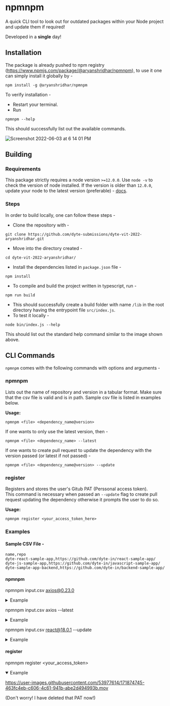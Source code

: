 # npmnpm

A quick CLI tool to look out for outdated packages within your Node project and update them if required!

Developed in a <strong>single</strong> day!
## Installation

The package is already pushed to npm registry (https://www.npmjs.com/package/@aryanshridhar/npmnpm), to use it one can simply install it globally by - 
```
npm install -g @aryanshridhar/npmnpm
```

To verify installation - 

* Restart your terminal.
* Run
``` 
npmnpm --help 

```
This should successfully list out the available commands.


![Screenshot 2022-06-03 at 6 14 01 PM](https://user-images.githubusercontent.com/53977614/171856213-73f191f2-0b80-4126-9bc1-05e6b0545fee.png)


## Building

### Requirements

This package strictly requires a node version `>=12.0.0`. Use `node -v` to check the version of node installed. If the version is older than `12.0.0`, update your node to the latest version (preferable) - [docs](https://nodejs.org/en/download/).

### Steps
In order to build locally, one can follow these steps - 

* Clone the repository with - 
```
git clone https://github.com/dyte-submissions/dyte-vit-2022-aryanshridhar.git
```

* Move into the directory created - 

```
cd dyte-vit-2022-aryanshridhar/
```

* Install the dependencies listed in `package.json` file - 

```
npm install
```

* To compile and build the project written in typescript, run - 

```
npm run build
```

* This should successfully create a build folder with name `/lib` in the root directory having the entrypoint file `src/index.js`.
* To test it locally - 

```
node bin/index.js --help
```

This should list out the standard help command similar to the image shown above.

## CLI Commands

`npmnpm` comes with the following commands with options and arguments - 

### npmnpm

Lists out the name of repository and version in a tabular format. Make sure that the csv file is valid and is in path.
Sample csv file is listed in examples below.

<b>Usage:</b> 
```
npmnpm <file> <dependency_name@version>
```

If one wants to only use the latest version, then - 

```
npmnpm <file> <dependency_name> --latest
```

If one wants to create pull request to update the dependency with the version passed (or latest if not passed) - 

```
npmnpm <file> <dependency_name@version> --update
```

### register

Registers and stores the user's Gitub PAT (Perssonal access token).<br>
This command is necessary when passed an `--update` flag to create pull request updating the dependency otherwise it prompts the user to do so.

<b>Usage:</b> 
```
npmnpm register <your_access_token_here>
```

### Examples

#### Sample CSV File - 

```
name,repo
dyte-react-sample-app,https://github.com/dyte-in/react-sample-app/
dyte-js-sample-app,https://github.com/dyte-in/javascript-sample-app/
dyte-sample-app-backend,https://github.com/dyte-in/backend-sample-app/
```

#### npmnpm

npmnpm input.csv axios@0.23.0


<details>
<summary>Example</summary>

 https://user-images.githubusercontent.com/53977614/171873726-dfd42ce0-0861-45d2-b237-e5625efe62d0.mov

  
</details>

npmnpm input.csv axios --latest




<details>
<summary>Example</summary>

https://user-images.githubusercontent.com/53977614/171873730-3782161c-7e6a-4158-b509-4abd3d662469.mov
  
</details>


npmnpm input.csv react@18.0.1 --update




<details>
<summary>Example</summary>

https://user-images.githubusercontent.com/53977614/171873730-3782161c-7e6a-4158-b509-4abd3d662469.mov

 
(The created pull request can be seen [here](https://github.com/aryanshridhar/ReactNative-Weather-App/pull/28)!)

</details>

#### register


npmnpm register <your_access_token>


<details open>
<summary>Example</summary>


https://user-images.githubusercontent.com/53977614/171874745-463fc4eb-c606-4c61-941b-abe2d494993b.mov

(Don't worry! I have deleted that PAT now!)

</details>
